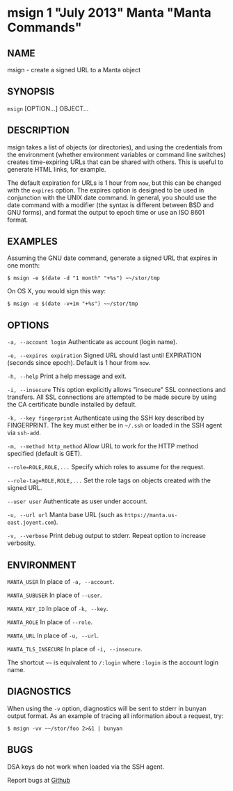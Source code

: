msign 1 "July 2013" Manta "Manta Commands"
=======================================

NAME
----

msign - create a signed URL to a Manta object

SYNOPSIS
--------

`msign` [OPTION...] OBJECT...

DESCRIPTION
-----------

msign takes a list of objects (or directories), and using the credentials from
the environment (whether environment variables or command line switches) creates
time-expiring URLs that can be shared with others.  This is useful to generate
HTML links, for example.

The default expiration for URLs is 1 hour from `now`, but this can be changed
with the `expires` option.  The expires option is designed to be used in
conjunction with the UNIX date command.  In general, you should use the date
command with a modifier (the syntax is different between BSD and GNU forms), and
format the output to epoch time or use an ISO 8601 format.

EXAMPLES
--------

Assuming the GNU date command, generate a signed URL that expires in one month:

    $ msign -e $(date -d "1 month" "+%s") ~~/stor/tmp

On OS X, you would sign this way:

    $ msign -e $(date -v+1m "+%s") ~~/stor/tmp


OPTIONS
-------

`-a, --account login`
  Authenticate as account (login name).

`-e, --expires expiration`
  Signed URL should last until EXPIRATION (seconds since epoch).  Default is 1
  hour from `now`.

`-h, --help`
  Print a help message and exit.

`-i, --insecure`
  This option explicitly allows "insecure" SSL connections and transfers.  All
  SSL connections are attempted to be made secure by using the CA certificate
  bundle installed by default.

`-k, --key fingerprint`
  Authenticate using the SSH key described by FINGERPRINT.  The key must
  either be in `~/.ssh` or loaded in the SSH agent via `ssh-add`.

`-m, --method http_method`
  Allow URL to work for the HTTP method specified (default is GET).

`--role=ROLE,ROLE,...`
  Specify which roles to assume for the request.

`--role-tag=ROLE,ROLE,...`
  Set the role tags on objects created with the signed URL.

`--user user`
  Authenticate as user under account.

`-u, --url url`
  Manta base URL (such as `https://manta.us-east.joyent.com`).

`-v, --verbose`
  Print debug output to stderr.  Repeat option to increase verbosity.

ENVIRONMENT
-----------

`MANTA_USER`
  In place of `-a, --account`.

`MANTA_SUBUSER`
  In place of `--user`.

`MANTA_KEY_ID`
  In place of `-k, --key`.

`MANTA_ROLE`
  In place of `--role`.

`MANTA_URL`
  In place of `-u, --url`.

`MANTA_TLS_INSECURE`
  In place of `-i, --insecure`.

The shortcut `~~` is equivalent to `/:login`
where `:login` is the account login name.

DIAGNOSTICS
-----------

When using the `-v` option, diagnostics will be sent to stderr in bunyan
output format.  As an example of tracing all information about a request,
try:

    $ msign -vv ~~/stor/foo 2>&1 | bunyan

BUGS
----

DSA keys do not work when loaded via the SSH agent.

Report bugs at [Github](https://github.com/joyent/node-manta/issues)
